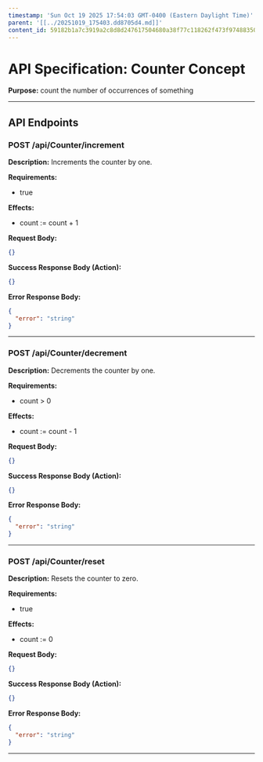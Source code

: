 ```yaml
---
timestamp: 'Sun Oct 19 2025 17:54:03 GMT-0400 (Eastern Daylight Time)'
parent: '[[../20251019_175403.dd8705d4.md]]'
content_id: 59182b1a7c3919a2c8d8d247617504680a38f77c118262f473f974883506293d
---
```


# API Specification: Counter Concept

**Purpose:** count the number of occurrences of something

***

## API Endpoints

### POST /api/Counter/increment

**Description:** Increments the counter by one.

**Requirements:**

* true

**Effects:**

* count := count + 1

**Request Body:**

```json
{}
```

**Success Response Body (Action):**

```json
{}
```

**Error Response Body:**

```json
{
  "error": "string"
}
```

***

### POST /api/Counter/decrement

**Description:** Decrements the counter by one.

**Requirements:**

* count > 0

**Effects:**

* count := count - 1

**Request Body:**

```json
{}
```

**Success Response Body (Action):**

```json
{}
```

**Error Response Body:**

```json
{
  "error": "string"
}
```

***

### POST /api/Counter/reset

**Description:** Resets the counter to zero.

**Requirements:**

* true

**Effects:**

* count := 0

**Request Body:**

```json
{}
```

**Success Response Body (Action):**

```json
{}
```

**Error Response Body:**

```json
{
  "error": "string"
}
```

***
